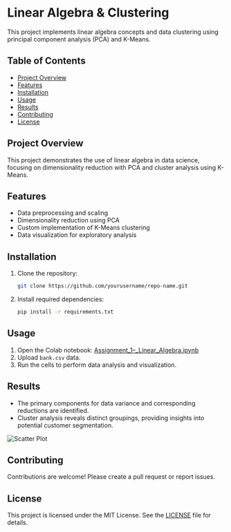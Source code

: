 # Linear Algebra & Clustering

This project implements linear algebra concepts and data clustering using principal component analysis (PCA) and K-Means.

## Table of Contents
- [Project Overview](#project-overview)
- [Features](#features)
- [Installation](#installation)
- [Usage](#usage)
- [Results](#results)
- [Contributing](#contributing)
- [License](#license)

## Project Overview
This project demonstrates the use of linear algebra in data science, focusing on dimensionality reduction with PCA and cluster analysis using K-Means.

## Features
- Data preprocessing and scaling
- Dimensionality reduction using PCA
- Custom implementation of K-Means clustering
- Data visualization for exploratory analysis

## Installation
1. Clone the repository:
   ```bash
   git clone https://github.com/yourusername/repo-name.git
   ```
2. Install required dependencies:
   ```bash
   pip install -r requirements.txt
   ```

## Usage
1. Open the Colab notebook: [Assignment_1–_Linear_Algebra.ipynb](link-to-colab-notebook)
2. Upload `bank.csv` data.
3. Run the cells to perform data analysis and visualization.

## Results
- The primary components for data variance and corresponding reductions are identified.
- Cluster analysis reveals distinct groupings, providing insights into potential customer segmentation.

![Scatter Plot](link-to-scatter-plot-image)

## Contributing
Contributions are welcome! Please create a pull request or report issues.

## License
This project is licensed under the MIT License. See the [LICENSE](LICENSE) file for details.
